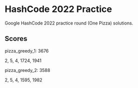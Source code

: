 # HashCode 2022 Practice

Google HashCode 2022 practice round (One Pizza) solutions.

## Scores

pizza_greedy_1: 3676

2, 5, 4, 1724, 1941

pizza_greedy_2: 3588

2, 5, 4, 1595, 1982